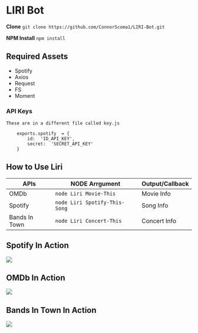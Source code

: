 # LIRI Bot

**Clone**
``` git clone https://github.com/ConnorScoma1/LIRI-Bot.git ```

**NPM Install**
``` npm install ``` 

## Required Assets
* Spotify
* Axios
* Request
* FS
* Moment

### API Keys
	These are in a different file called key.js
	
		exports.spotify  = {
			id:  'ID_API_KEY',
			secret:  'SECRET_API_KEY'
		} 


## How to Use Liri

|APIs            |NODE Arrgument                 |Output/Callback              |
|----------------|-------------------------------|-----------------------------|
|OMDb            |`node Liri Movie-This`         |Movie Info                   |
|Spotify         |`node Liri Spotify-This-Song`  |Song Info                    |
|Bands In Town   |`node Liri Concert-This`       |Concert Info                 |


## Spotify In Action
![](SpotifyThisSong.gif)

## OMDb In Action
![](concerThis.gif)

## Bands In Town In Action
![](movieThis.gif)